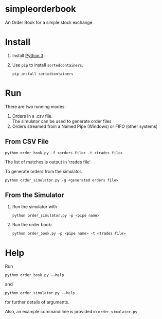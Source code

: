 # simpleorderbook
An Order Book for a simple stock exchange

# Install
1. Install [Python 3](https://wiki.python.org/moin/BeginnersGuide/Download)
2. Use `pip` to install `sortedcontainers`. 

    `pip install sortedcontainers`

# Run
There are two running modes:

1. Orders in a .csv file.  
   The simulator can be used to generate order files
2. Orders streamed from a Named Pipe (Windows) or FIFO (other systems)

## From CSV File
`python order_book.py -f <orders file> -t <trades file>` 

The list of matches is output in 'trades file'

To generate orders from the simulator.

`python order_simulator.py -g <generated orders file>`

## From the Simulator
1. Run the simulator with

    `python order_simulator.py -p <pipe name>`

2. Run the order book:

    `python order_book.py -p <pipe name> -t <trades file>`

# Help
Run

`python order_book.py --help`

and

`python order_simulator.py --help`

for further details of arguments.

Also, an example command line is provided in `order_simulator.py`
